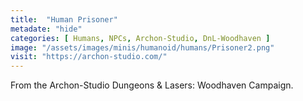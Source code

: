 ```yaml
---
title:  "Human Prisoner"
metadate: "hide"
categories: [ Humans, NPCs, Archon-Studio, DnL-Woodhaven ]
image: "/assets/images/minis/humanoid/humans/Prisoner2.png"
visit: "https://archon-studio.com/"
---
```

From the Archon-Studio Dungeons & Lasers: Woodhaven Campaign.